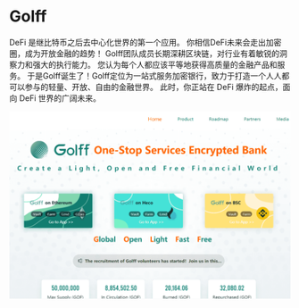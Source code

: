 # Golff

DeFi 是继比特币之后去中心化世界的第一个应用。 你相信DeFi未来会走出加密圈，成为开放金融的趋势！ Golff团队成员长期深耕区块链，对行业有着敏锐的洞察力和强大的执行能力。 您认为每个人都应该平等地获得高质量的金融产品和服务。 于是Golff诞生了！Golff定位为一站式服务加密银行，致力于打造一个人人都可以参与的轻量、开放、自由的金融世界。 此时，你正站在 DeFi 爆炸的起点，面向 DeFi 世界的广阔未来。

![golff-dapp-defi-bsc-image1_b0daae6e8a532e635e0a66d3832a3000](golff-dapp-defi-bsc-image1_b0daae6e8a532e635e0a66d3832a3000.png)
